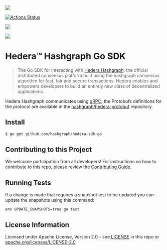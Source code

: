 ![](https://img.shields.io/github/v/tag/hashgraph/hedera-sdk-go)

[![Actions Status](https://github.com/hashgraph/hedera-sdk-go/workflows/Go/badge.svg)](https://github.com/hashgraph/hedera-sdk-Go/actions?query=workflow%3AGo)

![](https://img.shields.io/github/go-mod/go-version/hashgraph/hedera-sdk-go)

[![](https://godoc.org/github.com/hashgraph/hedera-sdk-go?status.svg)](http://godoc.org/github.com/hashgraph/hedera-sdk-go)

# Hedera™ Hashgraph Go SDK

> The Go SDK for interacting with [Hedera Hashgraph]: the official distributed consensus
> platform built using the hashgraph consensus algorithm for fast, fair and secure
> transactions. Hedera enables and empowers developers to build an entirely new
> class of decentralized applications.

[Hedera Hashgraph]: https://hedera.com/

Hedera Hashgraph communicates using [gRPC]; the Protobufs definitions for the protocol are
available in the [hashgraph/hedera-protobuf] repository.

[gRPC]: https://grpc.io
[hashgraph/hedera-protobuf]: https://github.com/hashgraph/hedera-protobuf

## Install

```sh
$ go get github.com/hashgraph/hedera-sdk-go
```

## Contributing to this Project

We welcome participation from all developers!
For instructions on how to contribute to this repo, please
review the [Contributing Guide](CONTRIBUTING.md).

## Running Tests
If a change is made that requires a snapshot test to be updated you can update the snapshots using this command:

`env UPDATE_SNAPSHOTS=true go test`

## License Information

Licensed under Apache License,
Version 2.0 – see [LICENSE](LICENSE) in this repo
or [apache.org/licenses/LICENSE-2.0](http://www.apache.org/licenses/LICENSE-2.0)
